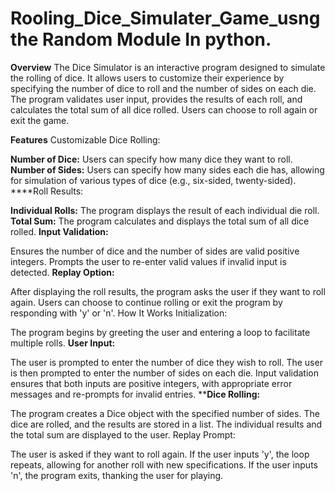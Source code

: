 # Rooling_Dice_Simulater_Game_usng the Random Module In python.
**Overview**
The Dice Simulator is an interactive program designed to simulate the rolling of dice. It allows users to customize their experience by specifying the number of dice to roll and the number of sides on each die. The program validates user input, provides the results of each roll, and calculates the total sum of all dice rolled. Users can choose to roll again or exit the game.

**Features**
Customizable Dice Rolling:

**Number of Dice:** Users can specify how many dice they want to roll.
**Number of Sides:** Users can specify how many sides each die has, allowing for simulation of various types of dice (e.g., six-sided, twenty-sided).
****Roll Results:

**Individual Rolls:** The program displays the result of each individual die roll.
**Total Sum:** The program calculates and displays the total sum of all dice rolled.
**Input Validation:**

Ensures the number of dice and the number of sides are valid positive integers.
Prompts the user to re-enter valid values if invalid input is detected.
**Replay Option:**

After displaying the roll results, the program asks the user if they want to roll again.
Users can choose to continue rolling or exit the program by responding with 'y' or 'n'.
How It Works
Initialization:

The program begins by greeting the user and entering a loop to facilitate multiple rolls.
**User Input:**

The user is prompted to enter the number of dice they wish to roll.
The user is then prompted to enter the number of sides on each die.
Input validation ensures that both inputs are positive integers, with appropriate error messages and re-prompts for invalid entries.
****Dice Rolling:**

The program creates a Dice object with the specified number of sides.
The dice are rolled, and the results are stored in a list.
The individual results and the total sum are displayed to the user.
Replay Prompt:

The user is asked if they want to roll again.
If the user inputs 'y', the loop repeats, allowing for another roll with new specifications.
If the user inputs 'n', the program exits, thanking the user for playing.

